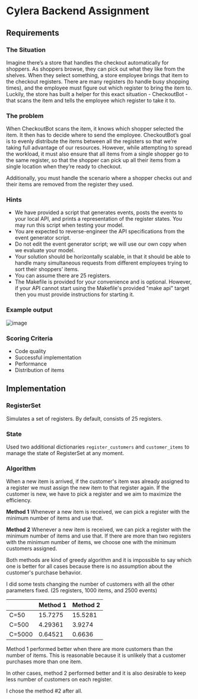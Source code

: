 # Cylera Backend Assignment

## Requirements

### The Situation

Imagine there’s a store that handles the checkout automatically for shoppers. As shoppers browse, they can pick out what they like from the shelves. When they select something, a store employee brings that item to the checkout registers. There are many registers (to handle busy shopping times), and the employee must figure out which register to bring the item to. Luckily, the store has built a helper for this exact situation - CheckoutBot - that scans the item and tells the employee which register to take it to.

### The problem

When CheckoutBot scans the item, it knows which shopper selected the item. It then has to decide where to send the employee. CheckoutBot’s goal is to evenly distribute the items between all the registers so that we’re taking full advantage of our resources. However, while attempting to spread the workload, it must also ensure that all items from a single shopper go to the same register, so that the shopper can pick up all their items from a single location when they’re ready to checkout.

Additionally, you must handle the scenario where a shopper checks out and their items are removed from the register they used.

### Hints

- We have provided a script that generates events, posts the events to your local API, and prints a representation of the register states. You may run this script when testing your model.
- You are expected to reverse-engineer the API specifications from the event generator script.
- Do not edit the event generator script; we will use our own copy when we evaluate your model.
- Your solution should be horizontally scalable, in that it should be able to handle many simultaneous requests from different employees trying to sort their shoppers’ items.
- You can assume there are 25 registers.
- The Makefile is provided for your convenience and is optional. However, if your API cannot start using the Makefile's provided "make api" target then you must provide instructions for starting it.

### Example output

![image](https://user-images.githubusercontent.com/11721593/180261327-4bfa2a77-0eca-4a28-aa6a-2fd9dc2cdfc6.png)

### Scoring Criteria

- Code quality
- Successful implementation
- Performance
- Distribution of items

## Implementation

### RegisterSet

Simulates a set of registers. By default, consists of 25 registers.

### State

Used two additional dictionaries `register_customers` and `customer_items` to manage the state of RegisterSet at any moment.

### Algorithm

When a new item is arrived, if the customer's item was already assigned to a register we must assign the new item to that register again.
If the customer is new, we have to pick a register and we aim to maximize the efficiency.

**Method 1**
Whenever a new item is received, we can pick a register with the minimum number of items and use that.

**Method 2**
Whenever a new item is received, we can pick a register with the minimum number of items and use that.
If there are more than two registers with the minimum number of items, we choose one with the minimum customers assigned.

Both methods are kind of greedy algorithm and it is impossible to say which one is better for all cases because there is no assumption about the customer's purchase behavior.

I did some tests changing the number of customers with all the other parameters fixed. (25 registers, 1000 items, and 2500 events)

|        | Method 1 | Method 2 |
| ------ | -------- | -------- |
| C=50   | 15.7275  | 15.5281  |
| C=500  | 4.29361  | 3.9274   |
| C=5000 | 0.64521  | 0.6636   |

Method 1 performed better when there are more customers than the number of items.
This is reasonable because it is unlikely that a customer purchases more than one item.

In other cases, method 2 performed better and it is also desirable to keep less number of customers on each register.

I chose the method #2 after all.

